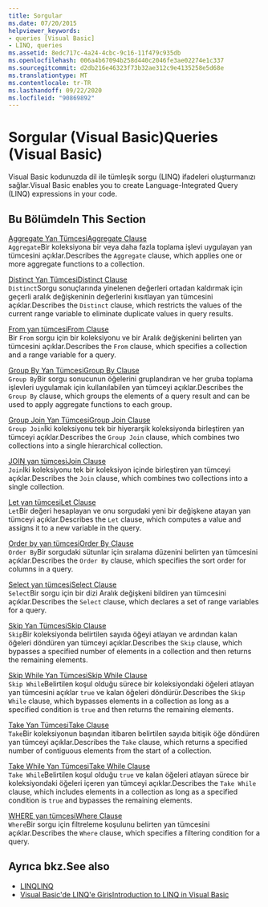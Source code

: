 ```yaml
---
title: Sorgular
ms.date: 07/20/2015
helpviewer_keywords:
- queries [Visual Basic]
- LINQ, queries
ms.assetid: 8edc717c-4a24-4cbc-9c16-11f479c935db
ms.openlocfilehash: 006a4b67094b258d440c2046fe3ae02274e1c337
ms.sourcegitcommit: d2db216e46323f73b32ae312c9e4135258e5d68e
ms.translationtype: MT
ms.contentlocale: tr-TR
ms.lasthandoff: 09/22/2020
ms.locfileid: "90869892"
---
```

# <a name="queries-visual-basic"></a><span data-ttu-id="5cc56-102">Sorgular (Visual Basic)</span><span class="sxs-lookup"><span data-stu-id="5cc56-102">Queries (Visual Basic)</span></span>

<span data-ttu-id="5cc56-103">Visual Basic kodunuzda dil ile tümleşik sorgu (LINQ) ifadeleri oluşturmanızı sağlar.</span><span class="sxs-lookup"><span data-stu-id="5cc56-103">Visual Basic enables you to create Language-Integrated Query (LINQ) expressions in your code.</span></span>  
  
## <a name="in-this-section"></a><span data-ttu-id="5cc56-104">Bu Bölümde</span><span class="sxs-lookup"><span data-stu-id="5cc56-104">In This Section</span></span>  

 [<span data-ttu-id="5cc56-105">Aggregate Yan Tümcesi</span><span class="sxs-lookup"><span data-stu-id="5cc56-105">Aggregate Clause</span></span>](aggregate-clause.md)  
 <span data-ttu-id="5cc56-106">`Aggregate`Bir koleksiyona bir veya daha fazla toplama işlevi uygulayan yan tümcesini açıklar.</span><span class="sxs-lookup"><span data-stu-id="5cc56-106">Describes the `Aggregate` clause, which applies one or more aggregate functions to a collection.</span></span>  
  
 [<span data-ttu-id="5cc56-107">Distinct Yan Tümcesi</span><span class="sxs-lookup"><span data-stu-id="5cc56-107">Distinct Clause</span></span>](distinct-clause.md)  
 <span data-ttu-id="5cc56-108">`Distinct`Sorgu sonuçlarında yinelenen değerleri ortadan kaldırmak için geçerli aralık değişkeninin değerlerini kısıtlayan yan tümcesini açıklar.</span><span class="sxs-lookup"><span data-stu-id="5cc56-108">Describes the `Distinct` clause, which restricts the values of the current range variable to eliminate duplicate values in query results.</span></span>  
  
 [<span data-ttu-id="5cc56-109">From yan tümcesi</span><span class="sxs-lookup"><span data-stu-id="5cc56-109">From Clause</span></span>](from-clause.md)  
 <span data-ttu-id="5cc56-110">Bir `From` sorgu için bir koleksiyonu ve bir Aralık değişkenini belirten yan tümcesini açıklar.</span><span class="sxs-lookup"><span data-stu-id="5cc56-110">Describes the `From` clause, which specifies a collection and a range variable for a query.</span></span>  
  
 [<span data-ttu-id="5cc56-111">Group By Yan Tümcesi</span><span class="sxs-lookup"><span data-stu-id="5cc56-111">Group By Clause</span></span>](group-by-clause.md)  
 <span data-ttu-id="5cc56-112">`Group By`Bir sorgu sonucunun öğelerini gruplandıran ve her gruba toplama işlevleri uygulamak için kullanılabilen yan tümceyi açıklar.</span><span class="sxs-lookup"><span data-stu-id="5cc56-112">Describes the `Group By` clause, which groups the elements of a query result and can be used to apply aggregate functions to each group.</span></span>  
  
 [<span data-ttu-id="5cc56-113">Group Join Yan Tümcesi</span><span class="sxs-lookup"><span data-stu-id="5cc56-113">Group Join Clause</span></span>](group-join-clause.md)  
 <span data-ttu-id="5cc56-114">`Group Join`İki koleksiyonu tek bir hiyerarşik koleksiyonda birleştiren yan tümceyi açıklar.</span><span class="sxs-lookup"><span data-stu-id="5cc56-114">Describes the `Group Join` clause, which combines two collections into a single hierarchical collection.</span></span>  
  
 [<span data-ttu-id="5cc56-115">JOIN yan tümcesi</span><span class="sxs-lookup"><span data-stu-id="5cc56-115">Join Clause</span></span>](join-clause.md)  
 <span data-ttu-id="5cc56-116">`Join`İki koleksiyonu tek bir koleksiyon içinde birleştiren yan tümceyi açıklar.</span><span class="sxs-lookup"><span data-stu-id="5cc56-116">Describes the `Join` clause, which combines two collections into a single collection.</span></span>  
  
 [<span data-ttu-id="5cc56-117">Let yan tümcesi</span><span class="sxs-lookup"><span data-stu-id="5cc56-117">Let Clause</span></span>](let-clause.md)  
 <span data-ttu-id="5cc56-118">`Let`Bir değeri hesaplayan ve onu sorgudaki yeni bir değişkene atayan yan tümceyi açıklar.</span><span class="sxs-lookup"><span data-stu-id="5cc56-118">Describes the `Let` clause, which computes a value and assigns it to a new variable in the query.</span></span>  
  
 [<span data-ttu-id="5cc56-119">Order by yan tümcesi</span><span class="sxs-lookup"><span data-stu-id="5cc56-119">Order By Clause</span></span>](order-by-clause.md)  
 <span data-ttu-id="5cc56-120">`Order By`Bir sorgudaki sütunlar için sıralama düzenini belirten yan tümcesini açıklar.</span><span class="sxs-lookup"><span data-stu-id="5cc56-120">Describes the `Order By` clause, which specifies the sort order for columns in a query.</span></span>  
  
 [<span data-ttu-id="5cc56-121">Select yan tümcesi</span><span class="sxs-lookup"><span data-stu-id="5cc56-121">Select Clause</span></span>](select-clause.md)  
 <span data-ttu-id="5cc56-122">`Select`Bir sorgu için bir dizi Aralık değişkeni bildiren yan tümcesini açıklar.</span><span class="sxs-lookup"><span data-stu-id="5cc56-122">Describes the `Select` clause, which declares a set of range variables for a query.</span></span>  
  
 [<span data-ttu-id="5cc56-123">Skip Yan Tümcesi</span><span class="sxs-lookup"><span data-stu-id="5cc56-123">Skip Clause</span></span>](skip-clause.md)  
 <span data-ttu-id="5cc56-124">`Skip`Bir koleksiyonda belirtilen sayıda öğeyi atlayan ve ardından kalan öğeleri döndüren yan tümceyi açıklar.</span><span class="sxs-lookup"><span data-stu-id="5cc56-124">Describes the `Skip` clause, which bypasses a specified number of elements in a collection and then returns the remaining elements.</span></span>  
  
 [<span data-ttu-id="5cc56-125">Skip While Yan Tümcesi</span><span class="sxs-lookup"><span data-stu-id="5cc56-125">Skip While Clause</span></span>](skip-while-clause.md)  
 <span data-ttu-id="5cc56-126">`Skip While`Belirtilen koşul olduğu sürece bir koleksiyondaki öğeleri atlayan yan tümcesini açıklar `true` ve kalan öğeleri döndürür.</span><span class="sxs-lookup"><span data-stu-id="5cc56-126">Describes the `Skip While` clause, which bypasses elements in a collection as long as a specified condition is `true` and then returns the remaining elements.</span></span>  
  
 [<span data-ttu-id="5cc56-127">Take Yan Tümcesi</span><span class="sxs-lookup"><span data-stu-id="5cc56-127">Take Clause</span></span>](take-clause.md)  
 <span data-ttu-id="5cc56-128">`Take`Bir koleksiyonun başından itibaren belirtilen sayıda bitişik öğe döndüren yan tümceyi açıklar.</span><span class="sxs-lookup"><span data-stu-id="5cc56-128">Describes the `Take` clause, which returns a specified number of contiguous elements from the start of a collection.</span></span>  
  
 [<span data-ttu-id="5cc56-129">Take While Yan Tümcesi</span><span class="sxs-lookup"><span data-stu-id="5cc56-129">Take While Clause</span></span>](take-while-clause.md)  
 <span data-ttu-id="5cc56-130">`Take While`Belirtilen koşul olduğu `true` ve kalan öğeleri atlayan sürece bir koleksiyondaki öğeleri içeren yan tümceyi açıklar.</span><span class="sxs-lookup"><span data-stu-id="5cc56-130">Describes the `Take While` clause, which includes elements in a collection as long as a specified condition is `true` and bypasses the remaining elements.</span></span>  
  
 [<span data-ttu-id="5cc56-131">WHERE yan tümcesi</span><span class="sxs-lookup"><span data-stu-id="5cc56-131">Where Clause</span></span>](where-clause.md)  
 <span data-ttu-id="5cc56-132">`Where`Bir sorgu için filtreleme koşulunu belirten yan tümcesini açıklar.</span><span class="sxs-lookup"><span data-stu-id="5cc56-132">Describes the `Where` clause, which specifies a filtering condition for a query.</span></span>  
  
## <a name="see-also"></a><span data-ttu-id="5cc56-133">Ayrıca bkz.</span><span class="sxs-lookup"><span data-stu-id="5cc56-133">See also</span></span>

- [<span data-ttu-id="5cc56-134">LINQ</span><span class="sxs-lookup"><span data-stu-id="5cc56-134">LINQ</span></span>](../../programming-guide/language-features/linq/index.md)
- [<span data-ttu-id="5cc56-135">Visual Basic'de LINQ'e Giriş</span><span class="sxs-lookup"><span data-stu-id="5cc56-135">Introduction to LINQ in Visual Basic</span></span>](../../programming-guide/language-features/linq/introduction-to-linq.md)
